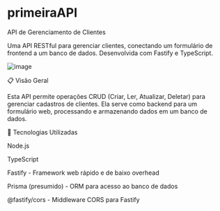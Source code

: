 # primeiraAPI

API de Gerenciamento de Clientes

Uma API RESTful para gerenciar clientes, conectando um formulário de frontend a um banco de dados. Desenvolvida com Fastify e TypeScript.

![image](https://github.com/user-attachments/assets/384eb69c-2e32-4d10-aba3-af40b5f81628)


📋 Visão Geral

Esta API permite operações CRUD (Criar, Ler, Atualizar, Deletar) para gerenciar cadastros de clientes. Ela serve como backend para um formulário web, processando e armazenando dados em um banco de dados.

🚀 Tecnologias Utilizadas

Node.js

TypeScript

Fastify - Framework web rápido e de baixo overhead

Prisma (presumido) - ORM para acesso ao banco de dados

@fastify/cors - Middleware CORS para Fastify

